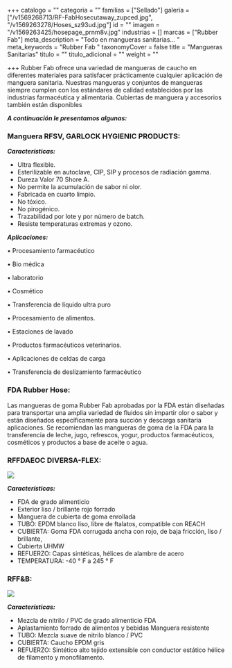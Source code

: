 +++
catalogo = ""
categoria = ""
familias = ["Sellado"]
galeria = ["/v1569268713/RF-FabHosecutaway_zupced.jpg", "/v1569263278/Hoses_sz93ud.jpg"]
id = ""
imagen = "/v1569263425/hosepage_prnm8v.jpg"
industrias = []
marcas = ["Rubber Fab"]
meta_description = "Todo en mangueras sanitarias... "
meta_keywords = "Rubber Fab "
taxonomyCover = false
title = "Mangueras Sanitarias"
titulo = ""
titulo_adicional = ""
weight = ""

+++
Rubber Fab ofrece una variedad de mangueras de caucho en diferentes materiales para satisfacer prácticamente cualquier aplicación de manguera sanitaria. Nuestras mangueras y conjuntos de mangueras siempre cumplen con los estándares de calidad establecidos por las industrias farmacéutica y alimentaria. Cubiertas de manguera y accesorios también están disponibles

**_A continuación le presentamos algunas:_**

### **Manguera RFSV, GARLOCK HYGIENIC PRODUCTS:**

**_Características:_**

* Ultra flexible.
*  Esterilizable en autoclave, CIP, SIP y procesos de radiación gamma.
* Dureza Valor 70 Shore A.
* No permite la acumulación de sabor ni olor.
* Fabricada en cuarto limpio.
* No tóxico.
* No pirogénico.
* Trazabilidad por lote y por número de batch.
* Resiste temperaturas extremas y ozono.

**_Aplicaciones:_**

• Procesamiento farmacéutico

• Bio médica

• laboratorio

• Cosmético

• Transferencia de líquido ultra puro

• Procesamiento de alimentos.

• Estaciones de lavado

• Productos farmacéuticos veterinarios.

• Aplicaciones de celdas de carga

• Transferencia de deslizamiento farmacéutico

### **FDA Rubber Hose:**

Las mangueras de goma Rubber Fab aprobadas por la FDA están diseñadas para transportar una amplia variedad de fluidos sin impartir olor o sabor y están diseñados específicamente para succión y descarga sanitaria aplicaciones. Se recomiendan las mangueras de goma de la FDA para la transferencia de leche, jugo, refrescos, yogur, productos farmacéuticos, cosméticos y productos a base de aceite o agua.

### **RFFDAEOC DIVERSA-FLEX:**

![](https://res.cloudinary.com/novatec/v1597356622/RDM_hxa4cb.png)

**_Características:_** 

* FDA de grado alimenticio
* Exterior liso / brillante rojo forrado
* Manguera de cubierta de goma enrollada
* TUBO: EPDM blanco liso, libre de ftalatos, compatible con REACH
* CUBIERTA: Goma FDA corrugada ancha con rojo, de baja fricción, liso / brillante,
* Cubierta UHMW
* REFUERZO: Capas sintéticas, hélices de alambre de acero
* TEMPERATURA: -40 ° F a 245 ° F

### **RFF&B:**

![](https://res.cloudinary.com/novatec/v1597356754/rff_hxqvjx.png)

**_Características:_** 

* Mezcla de nitrilo / PVC de grado alimenticio FDA 
* Aplastamiento forrado de alimentos y bebidas Manguera resistente 
* TUBO: Mezcla suave de nitrilo blanco / PVC 
* CUBIERTA: Caucho EPDM gris 
* REFUERZO: Sintético alto tejido extensible con conductor estático hélice de filamento y monofilamento.